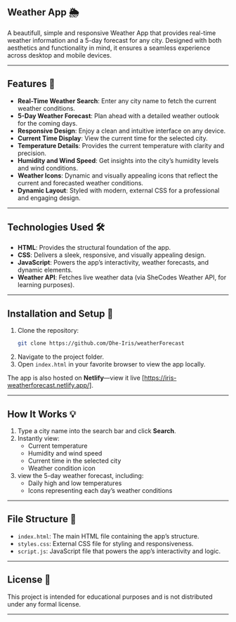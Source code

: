 ## Weather App 🌦️

A beautifull, simple and responsive Weather App that provides real-time weather information and a 5-day forecast for any city. Designed with both aesthetics and functionality in mind, it ensures a seamless experience across desktop and mobile devices.

---

## Features 🌟

- **Real-Time Weather Search**: Enter any city name to fetch the current weather conditions.
- **5-Day Weather Forecast**: Plan ahead with a detailed weather outlook for the coming days.
- **Responsive Design**: Enjoy a clean and intuitive interface on any device.
- **Current Time Display**: View the current time for the selected city.
- **Temperature Details**: Provides the current temperature with clarity and precision.
- **Humidity and Wind Speed**: Get insights into the city’s humidity levels and wind conditions.
- **Weather Icons**: Dynamic and visually appealing icons that reflect the current and forecasted weather conditions.
- **Dynamic Layout**: Styled with modern, external CSS for a professional and engaging design.

---

## Technologies Used 🛠️

- **HTML**: Provides the structural foundation of the app.
- **CSS**: Delivers a sleek, responsive, and visually appealing design.
- **JavaScript**: Powers the app’s interactivity, weather forecasts, and dynamic elements.
- **Weather API**: Fetches live weather data (via SheCodes Weather API, for learning purposes).

---

## Installation and Setup 🚀

1. Clone the repository:
   ```bash
   git clone https://github.com/Dhe-Iris/weatherForecast
   ```
2. Navigate to the project folder.
3. Open `index.html` in your favorite browser to view the app locally.

The app is also hosted on **Netlify**—view it live [https://iris-weatherforecast.netlify.app/].

---

## How It Works 💡

1. Type a city name into the search bar and click **Search**.
2. Instantly view:
   - Current temperature
   - Humidity and wind speed
   - Current time in the selected city
   - Weather condition icon
3. view the 5-day weather forecast, including:
   - Daily high and low temperatures
   - Icons representing each day’s weather conditions

---

## File Structure 📁

- `index.html`: The main HTML file containing the app’s structure.
- `styles.css`: External CSS file for styling and responsiveness.
- `script.js`: JavaScript file that powers the app’s interactivity and logic.

---

## License 📝

This project is intended for educational purposes and is not distributed under any formal license.

---
